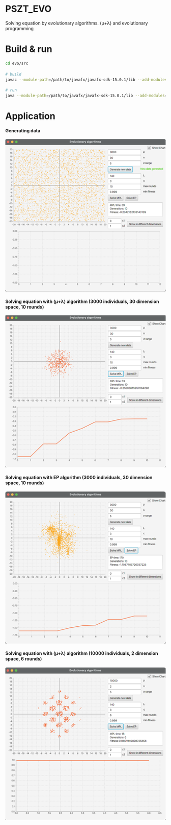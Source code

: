 # PSZT_EVO
Solving equation by evolutionary algorithms. (μ+λ) and evolutionary programming

# Build & run
```bash
cd evo/src

# build
javac --module-path=/path/to/javafx/javafx-sdk-15.0.1/lib --add-modules=javafx.controls,javafx.fxml *.java

# run
java --module-path=/path/to/javafx/javafx-sdk-15.0.1/lib --add-modules=javafx.controls,javafx.fxml Main
```

# Application

<html>
<body>
    <div>
        <h4>Generating data</h4>
        <p>
            <img src="new_data.png">
        </p>
        <h4>Solving equation with (μ+λ) algorithm (3000 individuals, 30 dimension space, 10 rounds)</h4>
        <p>
            <img src="mpl_10rounds_30dim.png">
        </p>
        <h4>Solving equation with EP algorithm (3000 individuals, 30 dimension space, 10 rounds)</h4>
        <p>
            <img src="ep_10rounds_30dim.png">
        </p>
        <h4>Solving equation with (μ+λ) algorithm (10000 individuals, 2 dimension space, 6 rounds)</h4>
        <p>
            <img src="mpl_6rounds_2dim.png">
        </p>
    </div>
</body>
</html>